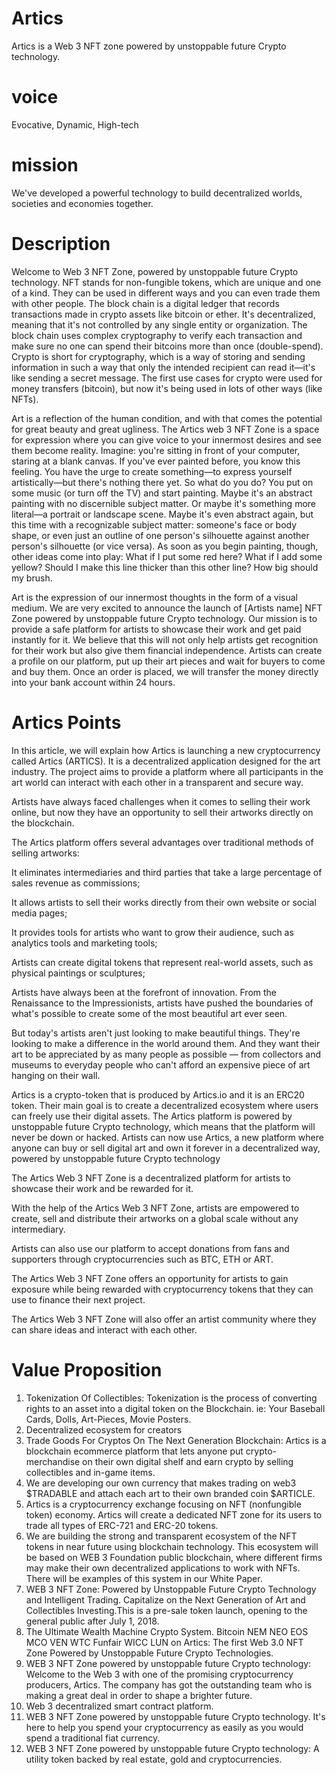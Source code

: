 # Artics
Artics is a Web 3 NFT zone powered by unstoppable future Crypto technology.

# voice
Evocative, Dynamic, High-tech

# mission
We've developed a powerful technology to build decentralized worlds, societies and economies together.

# Description
Welcome to Web 3 NFT Zone, powered by unstoppable future Crypto technology.
NFT stands for non-fungible tokens, which are unique and one of a kind. They can be used in different ways and you can even trade them with other people.
The block chain is a digital ledger that records transactions made in crypto assets like bitcoin or ether. It's decentralized, meaning that it's not controlled by any single entity or organization. The block chain uses complex cryptography to verify each transaction and make sure no one can spend their bitcoins more than once (double-spend).
Crypto is short for cryptography, which is a way of storing and sending information in such a way that only the intended recipient can read it—it's like sending a secret message.
The first use cases for crypto were used for money transfers (bitcoin), but now it's being used in lots of other ways (like NFTs).

Art is a reflection of the human condition, and with that comes the potential for great beauty and great ugliness. The Artics web 3 NFT Zone is a space for expression where you can give voice to your innermost desires and see them become reality.
Imagine: you're sitting in front of your computer, staring at a blank canvas. If you've ever painted before, you know this feeling. You have the urge to create something—to express yourself artistically—but there's nothing there yet.
So what do you do? You put on some music (or turn off the TV) and start painting. Maybe it's an abstract painting with no discernible subject matter. Or maybe it's something more literal—a portrait or landscape scene. Maybe it's even abstract again, but this time with a recognizable subject matter: someone's face or body shape, or even just an outline of one person's silhouette against another person's silhouette (or vice versa).
As soon as you begin painting, though, other ideas come into play: What if I put some red here? What if I add some yellow? Should I make this line thicker than this other line? How big should my brush.

Art is the expression of our innermost thoughts in the form of a visual medium. We are very excited to announce the launch of [Artists name] NFT Zone powered by unstoppable future Crypto technology.
Our mission is to provide a safe platform for artists to showcase their work and get paid instantly for it. We believe that this will not only help artists get recognition for their work but also give them financial independence.
Artists can create a profile on our platform, put up their art pieces and wait for buyers to come and buy them. Once an order is placed, we will transfer the money directly into your bank account within 24 hours.

# Artics Points
In this article, we will explain how Artics is launching a new cryptocurrency called Artics (ARTICS). It is a decentralized application designed for the art industry. The project aims to provide a platform where all participants in the art world can interact with each other in a transparent and secure way.

Artists have always faced challenges when it comes to selling their work online, but now they have an opportunity to sell their artworks directly on the blockchain.

The Artics platform offers several advantages over traditional methods of selling artworks:

It eliminates intermediaries and third parties that take a large percentage of sales revenue as commissions;

It allows artists to sell their works directly from their own website or social media pages;

It provides tools for artists who want to grow their audience, such as analytics tools and marketing tools;

Artists can create digital tokens that represent real-world assets, such as physical paintings or sculptures;

Artists have always been at the forefront of innovation. From the Renaissance to the Impressionists, artists have pushed the boundaries of what's possible to create some of the most beautiful art ever seen.

But today's artists aren't just looking to make beautiful things. They're looking to make a difference in the world around them. And they want their art to be appreciated by as many people as possible — from collectors and museums to everyday people who can't afford an expensive piece of art hanging on their wall.

Artics is a crypto-token that is produced by Artics.io and it is an ERC20 token. Their main goal is to create a decentralized ecosystem where users can freely use their digital assets. The Artics platform is powered by unstoppable future Crypto technology, which means that the platform will never be down or hacked.
Artists can now use Artics, a new platform where anyone can buy or sell digital art and own it forever in a decentralized way, powered by unstoppable future Crypto technology

The Artics Web 3 NFT Zone is a decentralized platform for artists to showcase their work and be rewarded for it.

With the help of the Artics Web 3 NFT Zone, artists are empowered to create, sell and distribute their artworks on a global scale without any intermediary.

Artists can also use our platform to accept donations from fans and supporters through cryptocurrencies such as BTC, ETH or ART.

The Artics Web 3 NFT Zone offers an opportunity for artists to gain exposure while being rewarded with cryptocurrency tokens that they can use to finance their next project.

The Artics Web 3 NFT Zone will also offer an artist community where they can share ideas and interact with each other.

# Value Proposition
1. Tokenization Of Collectibles: Tokenization is the process of converting rights to an asset into a digital token on the Blockchain. ie: Your Baseball Cards, Dolls, Art-Pieces, Movie Posters.
2. Decentralized ecosystem for creators
3. Trade Goods For Cryptos On The Next Generation Blockchain: Artics is a blockchain ecommerce platform that lets anyone put crypto-merchandise on their own digital shelf and earn crypto by selling collectibles and in-game items.
4. We are developing our own currency that makes trading on web3 $TRADABLE and attach each art to their own branded coin $ARTICLE.
5. Artics is a cryptocurrency exchange focusing on NFT (nonfungible token) economy. Artics will create a dedicated NFT zone for its users to trade all types of ERC-721 and ERC-20 tokens.
6. We are building the strong and transparent ecosystem of the NFT tokens in near future using blockchain technology. This ecosystem will be based on WEB 3 Foundation public blockchain, where different firms may make their own decentralized applications to work with NFTs. There will be examples of this system in our White Paper.
7. WEB 3 NFT Zone: Powered by Unstoppable Future Crypto Technology and Intelligent Trading. Capitalize on the Next Generation of Art and Collectibles Investing.This is a pre-sale token launch, opening to the general public after July 1, 2018.
8. The Ultimate Wealth Machine Crypto System. Bitcoin NEM NEO EOS MCO VEN WTC Funfair WICC LUN on Artics: The first Web 3.0 NFT Zone Powered by Unstoppable Future Crypto Technologies.
9. WEB 3 NFT Zone powered by unstoppable future Crypto technology: Welcome to the Web 3 with one of the promising cryptocurrency producers, Artics. The company has got the outstanding team who is making a great deal in order to shape a brighter future.
10. Web 3 decentralized smart contract platform.
11. WEB 3 NFT Zone powered by unstoppable future Crypto technology. It's here to help you spend your cryptocurrency as easily as you would spend a traditional fiat currency.
12. WEB 3 NFT Zone powered by unstoppable future Crypto technology: A utility token backed by real estate, gold and cryptocurrencies.
